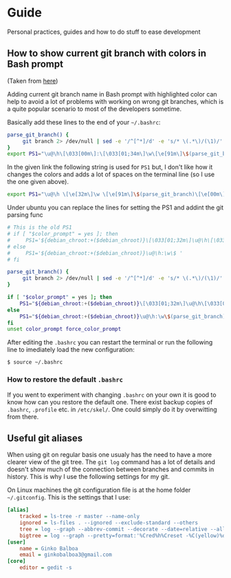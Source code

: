 # Guide
Personal practices, guides and how to do stuff to ease development


## How to show current git branch with colors in Bash prompt

(Taken from [here](https://thucnc.medium.com/how-to-show-current-git-branch-with-colors-in-bash-prompt-380d05a24745))

Adding current git branch name in Bash prompt with highlighted color can help
to avoid a lot of problems with working on wrong git branches, which is a quite
popular scenario to most of the developers sometime.

Basically add these lines to the end of your `~/.bashrc`:

```bash
parse_git_branch() {
     git branch 2> /dev/null | sed -e '/^[^*]/d' -e 's/* \(.*\)/(\1)/'
}
export PS1="\u@\h\[\033[00m\]:\[\033[01;34m\]\w\[\e[91m\]\$(parse_git_branch)\[\e[00m\]$ "
```
In the given link the following string is used for `PS1` but, I don't like how
it changes the colors and adds a lot of spaces on the terminal line (so I use the one
given above).

```bash
export PS1="\u@\h \[\e[32m\]\w \[\e[91m\]\$(parse_git_branch)\[\e[00m\]$ "
```

Under ubuntu you can replace the lines for setting the PS1 and addint the git parsing
func

```bash
# This is the old PS1
# if [ "$color_prompt" = yes ]; then
#     PS1='${debian_chroot:+($debian_chroot)}\[\033[01;32m\]\u@\h\[\033[00m\]:\[\033[01;34m\]\w\[\033[00m\]\$ '
# else
#     PS1='${debian_chroot:+($debian_chroot)}\u@\h:\w\$ '
# fi

parse_git_branch() {
     git branch 2> /dev/null | sed -e '/^[^*]/d' -e 's/* \(.*\)/(\1)/'
}

if [ "$color_prompt" = yes ]; then
    PS1="${debian_chroot:+($debian_chroot)}\[\033[01;32m\]\u@\h\[\033[00m\]:\[\033[01;34m\]\w\[\e[91m\]\$(parse_git_branch)\[\e[00m\]$ "
else
    PS1="${debian_chroot:+($debian_chroot)}\u@\h:\w\$(parse_git_branch)$ "
fi
unset color_prompt force_color_prompt
```

After editing the `.bashrc` you can restart the terminal or run the following line
to imediately load the new configuration:

```console
$ source ~/.bashrc
```

### How to restore the default `.bashrc`

If you went to experiment with changing `.bashrc` on your own it is good to know
how can you restore the default one. There exist backup copies of `.bashrc`, 
`.profile` etc. in `/etc/skel/`. One could simply do it by overwitting from there.

## Useful git aliases

When using git on regular basis one usualy has the need to have a more clearer view
of the git tree. The `git log` command has a lot of details and doesn't show much
of the connection between branches and commits in history. This is why I use the 
following settings for my git. 

On Linux machines the git configuration file is at the home folder `~/.gitconfig`.
This is the settings that I use:

``` ini
[alias]
    tracked = ls-tree -r master --name-only
    ignored = ls-files . --ignored --exclude-standard --others
    tree = log --graph --abbrev-commit --decorate --date=relative --all -20 --format=format:'%C(bold blue)%h%C(reset) - %C(bold green)(%ar)%C(reset) %C(white)%s%C(reset) %C(dim white)- %an%C(reset)%C(bold yellow)%d%C(reset)'
    bigtree = log --graph --pretty=format:'%Cred%h%Creset -%C(yellow)%d%Creset %s %Cgreen(%cr) %C(bold blue)<%an>%Creset%n' --abbrev-commit --date=relative --branches	
[user]
    name = Ginko Balboa
    email = ginkobalboa3@gmail.com
[core]
    editor = gedit -s
```


